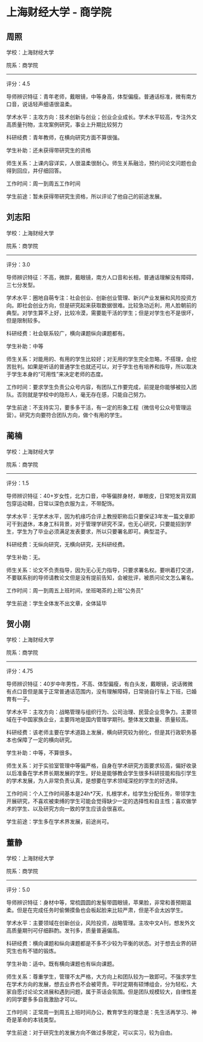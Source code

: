 # 上海财经大学 - 商学院

## 周照

学校：上海财经大学

院系：商学院

* * *

评分：4.5

导师辨识特征：青年老师，戴眼镜，中等身高，体型偏瘦。普通话标准，微有南方口音，说话轻声细语很温柔。

学术水平：主攻方向：技术创新与创业；创业企业成长。学术水平较高，专注外文高质量刊物，主攻案例研究，事业上升期比较努力

科研经费：青年教师，在横向研究方面不算很强。

学生补助：还未获得带研究生的资格

师生关系：上课内容详实，人很温柔很耐心。师生关系融洽，预约问论文问题也会得到回应，并仔细回答。

工作时间：周一到周五工作时间

学生前途：暂未获得带研究生资格，所以评论了他自己的前途发展。

## 刘志阳

学校：上海财经大学

院系：商学院

* * *

评分：3.0

导师辨识特征：不高，微胖，戴眼镜，南方人口音和长相，普通话理解没有障碍，三七分发型。

学术水平：圈地自萌专注：社会创业、创新创业管理、新兴产业发展和风险投资方向。即社会创业方向，但是研究起来获取数据很难。比较急功近利，用人脸朝前的典型。对学生算不上好，比较冷漠，需要能干活的学生；但是对学生也不是很坏，但是限制较多。

科研经费：社会联系较广，横向课题纵向课题都有。

学生补助：中等

师生关系：对能用的、有用的学生比较好；对无用的学生完全忽略，不搭理，会挖苦批判。如果是听话的普通学生也就还可以，对于学生也有培养和指导，所以取决于学生本身的“可用性”来决定老师的态度。

工作时间：要求学生负责公众号内容，有团队工作要完成，前提是你能够被拉入团队。否则就是学校中的隐形人，毫无存在感，只能自己努力。

学生前途：不支持实习，要多多干活，有一定的形象工程（微信号公众号管理运营）。研究方向要符合团队方向，做个有用的学生。

## 蔺楠

学校：上海财经大学

院系：商学院

* * *

评分：1.5

导师辨识特征：40+岁女性，北方口音，中等偏胖身材，单眼皮，日常短发背双肩包穿运动鞋，日常以深色衣服为主，不带配饰。

学术水平：无学术水平，因为机缘巧合评上教授职称后只要保证3年发一篇文章即可干到退休，本身工科背景，对于管理学研究不深，也无心研究，只要能招到学生，学生为了毕业必须满足发表要求，所以只要署名即可。典型混子。

科研经费：无纵向研究，无横向研究，无科研经费。

学生补助：无。

师生关系：论文不负责指导，因为无心无力指导，只要求署名权。要哄着打交道，不要联系别的导师请教论文但是没有提前告知，会被批评，被质问论文怎么署名。

工作时间：周一到周五上班时间，坐班喝茶的上班“公务员”

学生前途：学生全体发不出文章，全体延毕

## 贺小刚

学校：上海财经大学

院系：商学院

* * *

评分：4.75

导师辨识特征：40岁中年男性，不高、体型偏瘦，有白头发，戴眼镜，说话微微有点口音但是属于正常普通话范围内，没有理解障碍，日常骑自行车上下班，已婚育有一子。

学术水平：主攻方向：战略管理与组织行为、公司治理、民营企业竞争力。主要领域在于中国家族企业，主要阵地是国内管理学期刊。整体发文数量、质量较高。

科研经费：该老师主要在学术道路上发展，横向研究较为弱化，但是其行政职务基本也保障了一定的横向研究。

学生补助：中等，不算很多。

师生关系：对于实验室管理中等偏严格，自身在学术研究方面要求较高，偏好收录以后准备在学术界长期发展的学生。好处是能够教会学生很多科研技能和指引学生的学术发展，为人非常负责认真，是想要在学术领域深挖的学生的好选择。

工作时间：个人工作时间基本是24h*7天，扎根学术，给学生分配任务，带领学生开展研究，不喜欢被束缚的学生可能会觉得缺少一定的选择性和自主性；喜欢做学术的学生、以及研究方向一致的学生应该会很喜欢。

学生前途：学生多在学术界发展，前途尚可。

## 董静

学校：上海财经大学

院系：商学院

* * *

评分：5.0

导师辨识特征：身材中等，常梳圆圆的发髻带圆眼镜，苹果脸，非常和善预期温柔。但是在完成任务时偷懒摸鱼也会板起脸来比较严肃，但是不会太凶学生。

学术水平：主要领域在创新创业，风险投资，战略管理。主攻中文A刊，想发外文高质量期刊可仔细斟酌。发刊多，质量普遍偏高。

科研经费：横向课题和纵向课题都是不多不少较为平衡的状态。对于想去业界的研究生也有不错的锻炼。

学生补助：适中。既有横向课题也有纵向课题。

师生关系：尊重学生，管理不太严格，大方向上和团队较为一致即可。不强求学生在学术方向的发展，想去业界也不会被苛责。平时定期有硕博组会，分为轻松，大家自愿讨论论文进展和遇到问题，属于茶话会氛围。但是团队规模较大，自律性差的同学要多多自我激励才可以。

工作时间：正常周一到周五上班时间办公，教育学生的理念是：先生活再学习、神奇是革命的本钱类型。

学生前途：对于研究生的发展方向不做过多限定，可以实习，较为自由。